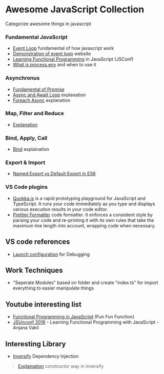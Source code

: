 # Awesome JavaScript Collection
Categorize awesome things in javascript 

### Fundamental JavaScript
- [Event Loop](https://www.youtube.com/watch?v=8aGhZQkoFbQ) fundamental of how javascript work 
- [Demonstration of event loop](http://latentflip.com/loupe/) website
- [Learning Functional Programming](https://www.youtube.com/watch?v=e-5obm1G_FY&fbclid=IwAR0rfqeJJAIq0GzJEx9V-nlfn_ZAa7ECsQDyvonxT7gnfqNICSLdTw6Db3U) in JavaScript (JSConf)
- [What is process.env](https://codeburst.io/process-env-what-it-is-and-why-when-how-to-use-it-effectively-505d0b2831e7) and when to use it

### Asynchronus 
- [Fundamental of Promise](https://javascript.info/promise-basics)
- [Async and Await Loop](https://zellwk.com/blog/async-await-in-loops/) explanation
- [Foreach Async](https://codeburst.io/javascript-async-await-with-foreach-b6ba62bbf404) explanation 

### Map, Filter and Reduce  
- [Explanation](https://medium.com/@js_tut/map-filter-and-reduce-animated-7fe391a35a47)

### Bind, Apply, Call
- [Bind](https://stackoverflow.com/questions/2236747/what-is-the-use-of-the-javascript-bind-method) explaination 

### Export & Import 
- [Named Export vs Default Export in ES6](https://medium.com/@etherealm/named-export-vs-default-export-in-es6-affb483a0910)

### VS Code plugins 
- [Quokka.js](https://quokkajs.com/) is a rapid prototyping playground for JavaScript and TypeScript. It runs your code immediately as you type and displays various execution results in your code editor.
- [Prettier Formatter](https://marketplace.visualstudio.com/items?itemName=esbenp.prettier-vscode) code formatter. It enforces a consistent style by parsing your code and re-printing it with its own rules that take the maximum line length into account, wrapping code when necessary.

## VS code references
- [Launch configuration](https://code.visualstudio.com/docs/editor/debugging) for Debugging

## Work Techniques
- "Seperate Modules" based on folder and create "index.ts" for import everything to easier manipulate things

## Youtube interesting list 
- [Functional Programming in JavaScript](https://www.youtube.com/watch?v=BMUiFMZr7vk&list=PL0zVEGEvSaeEd9hlmCXrk5yUyqUag-n84) (Fun Fun Function)
- [JSUnconf 2016](https://www.youtube.com/watch?v=e-5obm1G_FY&fbclid=IwAR0vSDXardUEU73ImUqCLMgHF_XfNOR95ONTnNXtqBoKbOxV14Koygl0F5o) - Learning Functional Programming with JavaScript - Anjana Vakil

## Interesting Library 
- [Inversify](https://www.npmjs.com/package/inversify) Dependency Injection 
> [Explaination](https://stackoverflow.com/questions/46867437/in-inversify-why-to-prefer-constructor-factory-injection-over-todynamicvalue/47055959#47055959) constructor way in inversify
